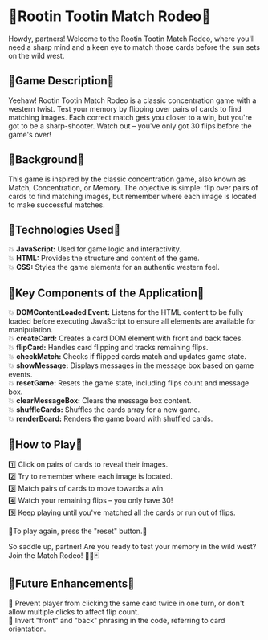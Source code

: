 # 🐎Rootin Tootin Match Rodeo🤠

Howdy, partners! Welcome to the Rootin Tootin Match Rodeo, where you'll need a sharp mind and a keen eye to match those cards before the sun sets on the wild west.

## 🌵Game Description🌵
Yeehaw! Rootin Tootin Match Rodeo is a classic concentration game with a western twist. Test your memory by flipping over pairs of cards to find matching images. Each correct match gets you closer to a win, but you're got to be a sharp-shooter. Watch out – you've only got 30 flips before the game's over!


## 🌵Background🌵
This game is inspired by the classic concentration game, also known as Match, Concentration, or Memory. The objective is simple: flip over pairs of cards to find matching images, but remember where each image is located to make successful matches.


## 🌵Technologies Used🌵
💥 **JavaScript:** Used for game logic and interactivity.  
💥 **HTML:** Provides the structure and content of the game.  
💥 **CSS:** Styles the game elements for an authentic western feel.  


## 🌵Key Components of the Application🌵
💥 **DOMContentLoaded Event:** Listens for the HTML content to be fully loaded before executing JavaScript to ensure all elements are available for manipulation.  
💥 **createCard:** Creates a card DOM element with front and back faces.  
💥 **flipCard:** Handles card flipping and tracks remaining flips.  
💥 **checkMatch:** Checks if flipped cards match and updates game state.  
💥 **showMessage:** Displays messages in the message box based on game events.  
💥 **resetGame:** Resets the game state, including flips count and message box.  
💥 **clearMessageBox:** Clears the message box content.  
💥 **shuffleCards:** Shuffles the cards array for a new game.  
💥 **renderBoard:** Renders the game board with shuffled cards.  


## 🌵How to Play🌵
1️⃣ Click on pairs of cards to reveal their images.  
2️⃣ Try to remember where each image is located.  
3️⃣ Match pairs of cards to move towards a win.  
4️⃣ Watch your remaining flips – you only have 30!  
5️⃣ Keep playing until you've matched all the cards or run out of flips.  

🧨To play again, press the "reset" button.🧨

So saddle up, partner! Are you ready to test your memory in the wild west? Join the Match Rodeo! 🤠🌵🃏


## 🌵Future Enhancements🌵
💠 Prevent player from clicking the same card twice in one turn, or don't allow multiple clicks to affect flip count.  
💠 Invert "front" and "back" phrasing in the code, referring to card orientation.